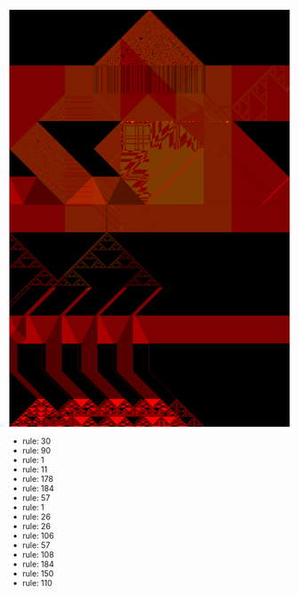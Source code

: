 ![photo](./output.png) 
 * rule: 30
* rule: 90
* rule: 1
* rule: 11
* rule: 178
* rule: 184
* rule: 57
* rule: 1
* rule: 26
* rule: 26
* rule: 106
* rule: 57
* rule: 108
* rule: 184
* rule: 150
* rule: 110
